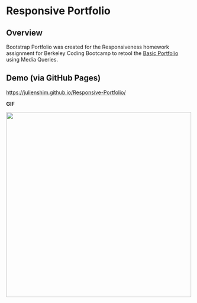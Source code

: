 # Responsive Portfolio

## Overview

Bootstrap Portfolio was created for the Responsiveness homework assignment for Berkeley Coding Bootcamp to retool the [Basic Portfolio](https://github.com/julienshim/Basic-Portfolio) using Media Queries.

## Demo (via GitHub Pages)

https://julienshim.github.io/Responsive-Portfolio/

**GIF**

<img src="https://raw.githubusercontent.com/julienshim/Responsive-Portfolio/master/assets/images/demo.gif" width="500"/>

